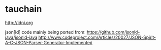 # tauchain

http://idni.org

json[ld] code mainly being ported from:
https://github.com/jsonld-java/jsonld-java
http://www.codeproject.com/Articles/20027/JSON-Spirit-A-C-JSON-Parser-Generator-Implemented
